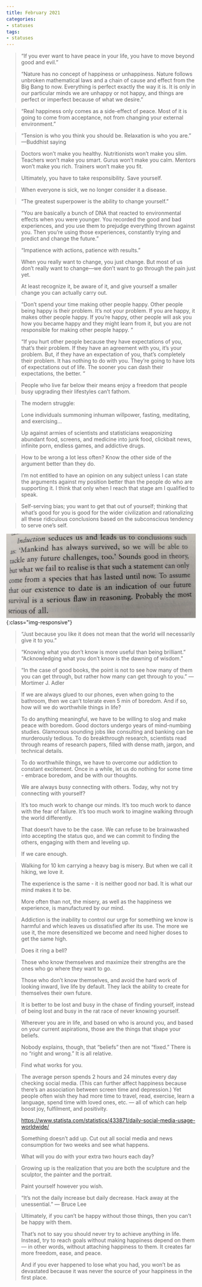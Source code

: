 ```yaml
---
title: February 2021
categories:
- statuses
tags:
- statuses
---
```



>“If you ever want to have peace in your life, you have to move beyond good and evil.”
>
>“Nature has no concept of happiness or unhappiness. Nature follows unbroken mathematical laws and a chain of cause and effect from the Big Bang to now. Everything is perfect exactly the way it is. It is only in our particular minds we are unhappy or not happy, and things are perfect or imperfect because of what we desire.”



>“Real happiness only comes as a side-effect of peace. Most of it is going to come from acceptance, not from changing your external environment.”


>“Tension is who you think you should be.
Relaxation is who you are.”
—Buddhist saying



>Doctors won’t make you healthy.
Nutritionists won’t make you slim.
Teachers won’t make you smart.
Gurus won’t make you calm.
Mentors won’t make you rich.
Trainers won’t make you fit.
>
>Ultimately, you have to take responsibility.
>Save yourself.



>When everyone is sick, we no longer consider it a disease.


>“The greatest superpower is the ability to change yourself.”


>“You are basically a bunch of DNA that reacted to environmental effects when you were younger. You recorded the good and bad experiences, and you use them to prejudge everything thrown against you. Then you’re using those experiences, constantly trying and predict and change the future.”


>“Impatience with actions, patience with results.”
>
>When you really want to change, you just change. But most of us don’t really want to change—we don’t want to go through the pain just yet. 
>
>At least recognize it, be aware of it, and give yourself a smaller change you can actually carry out.



>“Don’t spend your time making other people happy. Other people being happy is their problem. It’s not your problem. If you are happy, it makes other people happy. If you’re happy, other people will ask you how you became happy and they might learn from it, but you are not responsible for making other people happy. ”
>
>“If you hurt other people because they have expectations of you, that’s their problem. If they have an agreement with you, it’s your problem. But, if they have an expectation of you, that’s completely their problem. It has nothing to do with you. They’re going to have lots of expectations out of life. The sooner you can dash their expectations, the better. ”


>People who live far below their means enjoy a freedom that people busy upgrading their lifestyles can’t fathom.


>The modern struggle:
>
>Lone individuals summoning inhuman willpower, fasting, meditating, and exercising…
>
>Up against armies of scientists and statisticians weaponizing abundant food, screens, and medicine into junk food, clickbait news, infinite porn, endless games, and addictive drugs.


>How to be wrong a lot less often? Know the other side of the argument better than they do.
>
>I’m not entitled to have an opinion on any subject unless I can state the arguments against my position better than the people do who are supporting it. I think that only when I reach that stage am I qualified to speak.



>Self-serving bias; you want to get that out of yourself; thinking that what’s good for you is good for the wider civilization and rationalizing all these ridiculous conclusions based on the subconscious tendency to serve one’s self.





![1](/assets/statuses/Dec2020/1.jpg){:class="img-responsive"}


>“Just because you like it does not mean that the world will necessarily give it to you.” 


>“Knowing what you don’t know is more useful than being brilliant.”
“Acknowledging what you don’t know is the dawning of wisdom.”


>“In the case of good books, the point is not to see how many of them you can get through, but rather how many can get through to you.”
― Mortimer J. Adler


>If we are always glued to our phones, even when going to the bathroom, then we can’t tolerate even 5 min of boredom. And if so, how will we do worthwhile things in life?
>
>To do anything meaningful, we have to be willing to slog and make peace with boredom. Good doctors undergo years of mind-numbing studies. Glamorous sounding jobs like consulting and banking can be murderously tedious. To do breakthrough research, scientists read through reams of research papers, filled with dense math, jargon, and technical details.


>To do worthwhile things, we have to overcome our addiction to constant excitement. Once in a while, let us do nothing for some time - embrace boredom, and be with our thoughts.
>
>We are always busy connecting with others. Today, why not try connecting with yourself?



>It’s too much work to change our minds. It’s too much work to dance with the fear of failure. It’s too much work to imagine walking through the world differently.
>
>That doesn’t have to be the case. We can refuse to be brainwashed into accepting the status quo, and we can commit to finding the others, engaging with them and leveling up.
>
>If we care enough.


>Walking for 10 km carrying a heavy bag is misery. But when we call it hiking, we love it.
>
>The experience is the same - it is neither good nor bad. It is what our mind makes it to be.
>
>More often than not, the misery, as well as the happiness we experience, is manufactured by our mind.


>Addiction is the inability to control our urge for something we know is harmful and which leaves us dissatisfied after its use. The more we use it, the more desensitized we become and need higher doses to get the same high.
>
>Does it ring a bell?


>Those who know themselves and maximize their strengths are the ones who go where they want to go.
>
>Those who don’t know themselves, and avoid the hard work of looking inward, live life by default. They lack the ability to create for themselves their own future.


>It is better to be lost and busy in the chase of finding yourself, instead of being lost and busy in the rat race of never knowing yourself.


>Wherever you are in life, and based on who is around you, and based on your current aspirations, those are the things that shape your beliefs.
>
>Nobody explains, though, that “beliefs” then are not “fixed.” There is no “right and wrong.” It is all relative.
>
>Find what works for you.


>The average person spends 2 hours and 24 minutes every day checking social media. (This can further affect happiness because there’s an association between screen time and depression.) Yet people often wish they had more time to travel, read, exercise, learn a language, spend time with loved ones, etc. — all of which can help boost joy, fulfilment, and positivity.
>
>https://www.statista.com/statistics/433871/daily-social-media-usage-worldwide/
>
>Something doesn’t add up. Cut out all social media and news consumption for two weeks and see what happens. 
>
>What will you do with your extra two hours each day?


>Growing up is the realization that you are both the sculpture and the sculptor, the painter and the portrait.
>
>Paint yourself however you wish.


>“It’s not the daily increase but daily decrease. Hack away at the unessential.” — Bruce Lee


>Ultimately, if you can’t be happy without those things, then you can’t be happy with them. 
>
>That’s not to say you should never try to achieve anything in life. Instead, try to reach goals without making happiness depend on them — in other words, without attaching happiness to them. It creates far more freedom, ease, and peace. 
>
>And if you ever happened to lose what you had, you won’t be as devastated because it was never the source of your happiness in the first place.

